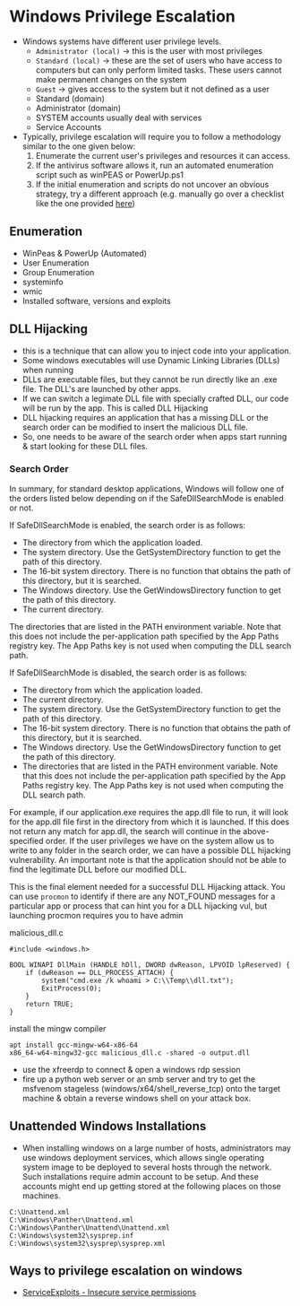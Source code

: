 # Windows Privilege Escalation

- Windows systems have different user privilege levels.
  - `Administrator (local)` -> this is the user with most privileges
  - `Standard (local)` -> these are the set of users who have access to computers but can only perform limited tasks. These users cannot make permanent changes on the system
  - `Guest` -> gives access to the system but it not defined as a user
  - Standard (domain)
  - Administrator (domain)
  - SYSTEM accounts usually deal with services
  - Service Accounts
- Typically, privilege escalation will require you to follow a methodology similar to the one given below: 
  1. Enumerate the current user's privileges and resources it can access.
  2. If the antivirus software allows it, run an automated enumeration script such as winPEAS or PowerUp.ps1
  3. If the initial enumeration and scripts do not uncover an obvious strategy, try a different approach (e.g. manually go over a checklist like the one provided [here](./enumeration/manual_enumeration.md))

## Enumeration 
- WinPeas & PowerUp (Automated)
- User Enumeration
- Group Enumeration
- systeminfo
- wmic
- Installed software, versions and exploits

## DLL Hijacking
- this is a technique that can allow you to inject code into your application.
- Some windows executables will use Dynamic Linking Libraries (DLLs) when running
- DLLs are executable files, but they cannot be run directly like an .exe file. The DLL's are launched by other apps.
- If we can switch a legimate DLL file with specially crafted DLL, our code will be run by the app. This is called DLL Hijacking
- DLL hijacking requires an application that has a missing DLL or the search order can be modified to insert the malicious DLL file.
- So, one needs to be aware of the search order when apps start running & start looking for these DLL files.

### Search Order

In summary, for standard desktop applications, Windows will follow one of the orders listed below depending on if the SafeDllSearchMode is enabled or not.

If SafeDllSearchMode is enabled, the search order is as follows:
- The directory from which the application loaded.
- The system directory. Use the GetSystemDirectory function to get the path of this directory.
- The 16-bit system directory. There is no function that obtains the path of this directory, but it is searched.
- The Windows directory. Use the GetWindowsDirectory function to get the path of this directory.
- The current directory.

The directories that are listed in the PATH environment variable. Note that this does not include the per-application path specified by the App Paths registry key. The App Paths key is not used when computing the DLL search path.

If SafeDllSearchMode is disabled, the search order is as follows:

- The directory from which the application loaded.
- The current directory.
- The system directory. Use the GetSystemDirectory function to get the path of this directory.
- The 16-bit system directory. There is no function that obtains the path of this directory, but it is searched.
- The Windows directory. Use the GetWindowsDirectory function to get the path of this directory.
- The directories that are listed in the PATH environment variable. Note that this does not include the per-application path specified by the App Paths registry key. The App Paths key is not used when computing the DLL search path.

For example, if our application.exe requires the app.dll file to run, it will look for the app.dll file first in the directory from which it is launched. If this does not return any match for app.dll, the search will continue in the above-specified order. If the user privileges we have on the system allow us to write to any folder in the search order, we can have a possible DLL hijacking vulnerability. An important note is that the application should not be able to find the legitimate DLL before our modified DLL.

This is the final element needed for a successful DLL Hijacking attack. You can use `procmon` to identify if there are any NOT_FOUND messages for a particular app or process that can hint you for a DLL hijacking vul, but launching procmon requires you to have admin


malicious_dll.c
```
#include <windows.h>

BOOL WINAPI DllMain (HANDLE hDll, DWORD dwReason, LPVOID lpReserved) {
    if (dwReason == DLL_PROCESS_ATTACH) {
        system("cmd.exe /k whoami > C:\\Temp\\dll.txt");
        ExitProcess(0);
    }
    return TRUE;
}

```
install the mingw compiler
```
apt install gcc-mingw-w64-x86-64
x86_64-w64-mingw32-gcc malicious_dll.c -shared -o output.dll
```

- use the xfreerdp to connect & open a windows rdp session
- fire up a python web server or an smb server and try to get the msfvenom stageless (windows/x64/shell_reverse_tcp) onto the target machine & obtain a reverse windows shell on your attack box.

## Unattended Windows Installations
- When installing windows on a large number of hosts, administrators may use windows deployment services, which allows single operating system image to be deployed to several hosts through the network. Such installations require admin account to be setup. And these accounts might end up getting stored at the following places on those machines.
```
C:\Unattend.xml
C:\Windows\Panther\Unattend.xml
C:\Windows\Panther\Unattend\Unattend.xml
C:\Windows\system32\sysprep.inf
C:\Windows\system32\sysprep\sysprep.xml
```





## Ways to privilege escalation on windows
- [ServiceExploits - Insecure service permissions](ServiceExploits_InsecurePermissions.md)
